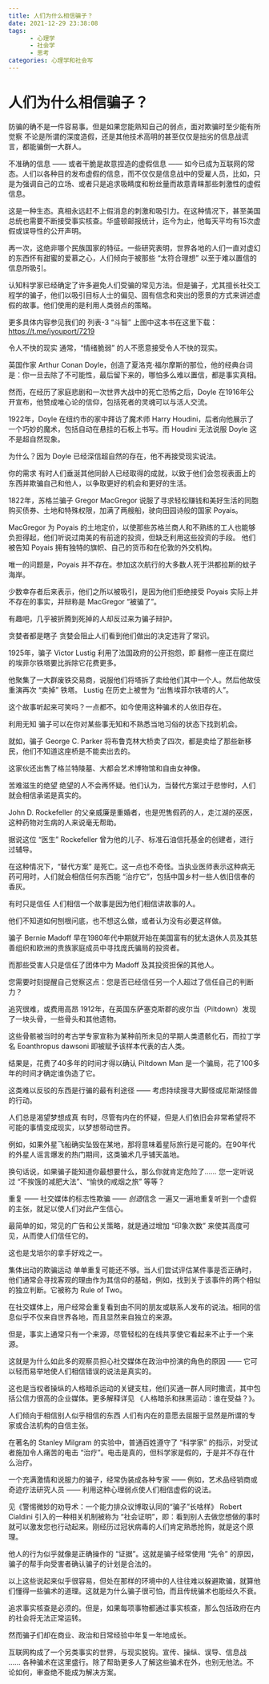 ```yaml
---
title: 人们为什么相信骗子？
date: 2021-12-29 23:38:08
tags:
      - 心理学
      - 社会学
      - 思考
categories: 心理学和社会写
---
```

#     人们为什么相信骗子？ #

防骗的确不是一件容易事。但是如果您能熟知自己的弱点，面对欺骗时至少能有所觉察
不论是所谓的深度造假，还是其他技术高明的甚至仅仅是拙劣的信息战谎言，都能骗倒一大群人。

不准确的信息 —— 或者干脆是故意捏造的虚假信息 —— 如今已成为互联网的常态。人们以各种目的发布虚假的信息，而不仅仅是信息战中的受雇人员，比如，只是为强调自己的立场、或者只是追求吸睛度和粉丝量而故意青睐那些刺激性的虚假信息。

这是一种生态。真相永远赶不上假消息的刺激和吸引力。在这种情况下，甚至美国总统也需要不断接受事实核查。华盛顿邮报统计，迄今为止，他每天平均有15次虚假或误导性的公开声明。

再一次，这绝非哪个民族国家的特征。一些研究表明，世界各地的人们一直对虚幻的东西怀有甜蜜的爱慕之心，人们倾向于被那些 “太符合理想” 以至于难以置信的信息所吸引。

认知科学家已经确定了许多避免人们受骗的常见方法。但是骗子，尤其擅长社交工程学的骗子，他们以吸引目标人士的偏见、固有信念和突出的愿景的方式来讲述虚假的故事。他们使用的是利用人类弱点的策略。

更多具体内容参见我们的 列表-3 “斗智”
上图中这本书在这里下载：https://t.me/iyouport/7219 

令人不快的现实
通常，“情绪脆弱” 的人不愿意接受令人不快的现实。

英国作家 Arthur Conan Doyle，创造了夏洛克·福尔摩斯的那位，他的经典台词是：你一旦去除了不可能性，最后留下来的，哪怕多么难以置信，都是事实真相。

然而，在经历了家庭悲剧和一次世界大战中的死亡恐怖之后，Doyle 在1916年公开宣布，他赞成唯心论的信仰，包括死者的灵魂可以与活人交流。

1922年，Doyle 在纽约市的家中拜访了魔术师 Harry Houdini，后者向他展示了一个巧妙的魔术，包括自动在悬挂的石板上书写。而 Houdini 无法说服 Doyle 这不是超自然现象。

为什么？因为 Doyle 已经深信超自然的存在，他不再接受现实说法。

你的需求
有时人们垂涎其他同龄人已经取得的成就，以致于他们会忽视表面上的东西并欺骗自己和他人，以争取更好的机会和更好的生活。

1822年，苏格兰骗子 Gregor MacGregor 说服了寻求轻松赚钱和美好生活的同胞购买债券、土地和特殊权限，加满了两艘船，驶向田园诗般的国家 Poyais。

MacGregor 为 Poyais 的土地定价，以使那些苏格兰商人和不熟练的工人也能够负担得起，他们听说过南美的有前途的投资，但缺乏利用这些投资的手段。 他们被告知 Poyais 拥有独特的旗帜、自己的货币和在伦敦的外交机构。

唯一的问题是，Poyais 并不存在。参加这次航行的大多数人死于洪都拉斯的蚊子海岸。

少数幸存者后来表示，他们之所以被吸引，是因为他们拒绝接受 Poyais 实际上并不存在的事实，并辩称是 MacGregor “被骗了”。

有趣吧，几乎被折腾到死掉的人却反过来为骗子辩护。

贪婪者都是瞎子
贪婪会阻止人们看到他们做出的决定违背了常识。

1925年，骗子 Victor Lustig 利用了法国政府的公开抱怨，即 翻修一座正在腐烂的埃菲尔铁塔要比拆除它花费更多。

他聚集了一大群废铁交易商，说服他们将塔拆了卖给他们其中一个人。然后他故伎重演再次 “卖掉” 铁塔。 Lustig 在历史上被誉为 “出售埃菲尔铁塔的人”。

这个故事听起来可笑吗？一点都不。如今使用这种骗术的人依旧存在。

利用无知
骗子可以在你对某些事无知和不熟悉当地习俗的状态下找到机会。

就如，骗子 George C. Parker 将布鲁克林大桥卖了四次，都是卖给了那些新移民，他们不知道这座桥是不能卖出去的。

这家伙还出售了格兰特陵墓、大都会艺术博物馆和自由女神像。

苦难滋生的绝望
绝望的人不会再怀疑。他们认为，当替代方案过于悲惨时，人们就会相信承诺是真实的。

John D. Rockefeller 的父亲威廉是重婚者，也是兜售假药的人，走江湖的巫医，这种药物对生病的人来说毫无帮助。

据说这位 “医生” Rockefeller 曾为他的儿子、标准石油信托基金的创建者，进行过辅导。

在这种情况下，“替代方案” 是死亡。这一点也不奇怪。当执业医师表示这种病无药可用时，人们就会相信任何东西能 “治疗它”，包括中国乡村一些人依旧信奉的香灰。

有时只是信任
人们相信一个故事是因为他们相信讲故事的人。

他们不知道如何刨根问底，也不想这么做，或者认为没有必要这样做。

骗子 Bernie Madoff 早在1980年代中期就开始在美国富有的犹太退休人员及其慈善组织和欧洲的贵族家庭成员中寻找庞氏骗局的投资者。

而那些受害人只是信任了团体中为 Madoff 及其投资担保的其他人。

您需要时刻提醒自己觉察这点：您是否已经信任另一个人超过了信任自己的判断力？

追究很难，或费用高昂
1912年，在英国东萨塞克斯郡的皮尔当（Piltdown）发现了一块头骨，一些骨头和其他遗物。

这些骨骸被当时的考古学专家宣称为某种前所未见的早期人类遗骸化石，而拉丁学名 Eoanthropus dawsoni 即被赋予该样本代表的古人类。

结果是，花费了40多年的时间才得以确认 Piltdown Man 是一个骗局，花了100多年的时间才确定谁伪造了它。

这类难以反驳的东西是行骗的最有利途径 —— 考虑持续搜寻大脚怪或尼斯湖怪兽的行动。

人们总是渴望梦想成真
有时，尽管有内在的怀疑，但是人们依旧会非常希望将不可能的事情变成现实，以梦想带动世界。

例如，如果外星飞船确实坠毁在某地，那将意味着星际旅行是可能的。在90年代的外星人谣言爆发的热门期间，这类骗术几乎铺天盖地。

换句话说，如果骗子能知道你最想要什么，那么你就肯定危险了…… 您一定听说过 “不挨饿的减肥大法”、“愉快的戒烟之旅” 等等？

重复 —— 社交媒体的标志性欺骗 —— *创造*信念
一遍又一遍地重复听到一个虚假的主张，就足以使人们对此产生信心。

最简单的如，常见的广告和公关策略，就是通过增加 “印象次数” 来使其高度可见，从而使人们信任它的。

这也是戈培尔的拿手好戏之一。

集体出动的欺骗运动
单单重复可能还不够。当人们尝试评估某件事是否正确时，他们通常会寻找客观的理由作为其信仰的基础，例如，找到关于该事件的两个相似的独立判断。它被称为 Rule of Two。

在社交媒体上，用户经常会重复看到由不同的朋友或联系人发布的说法。相同的信息似乎不仅来自世界各地，而且显然来自独立的来源。

但是，事实上通常只有一个来源，尽管轻松的在线共享使它看起来不止于一个来源。

这就是为什么如此多的观察员担心社交媒体在政治中扮演的角色的原因 —— 它可以轻而易举地使人们相信错误的说法是真实的。

这也是当权者操纵的人格暗杀运动的关键支柱，他们买通一群人同时撒谎，其中包括公信力很高的企业媒体。更多解释详见 《人格暗杀和抹黑运动：谁在受益？》。



人们倾向于相信别人似乎相信的东西
人们有内在的意愿去屈服于显然是所谓的专家或合法机构的自信主张。

在著名的 Stanley Milgram 的实验中，普通百姓遵守了 “科学家” 的指示，对受试者施加令人痛苦的电击 “治疗”。电击是真的，但科学家是假的，于是并不存在什么治疗。

一个充满激情和说服力的骗子，经常伪装成各种专家 —— 例如，艺术品经销商或奇迹疗法研究人员 —— 利用这种心理弱点使人们相信虚假的说法。

见《警惕微妙的劝导术：一个能力排众议博取认同的“骗子”长啥样》
Robert Cialdini 引入的一种相关机制被称为 “社会证明”，即：看到别人去做您想做的事时就可以激发您也行动起来。刚经历过冠状病毒的人们肯定熟悉抢购，就是这个原理。

他人的行为似乎就像是正确操作的 “证据”。这就是骗子经常使用 “先令” 的原因，骗子的帮手向受害者确认骗子的计划是合法的。

以上这些说起来似乎很容易，但处在那样的环境中的人往往难以躲避欺骗，就算他们懂得一些骗术的道理。这就是为什么骗子很可怕，而且传统骗术也能经久不衰。

追求事实核查是必须的。但是，如果每项事物都通过事实核查，那么包括政府在内的社会将无法正常运转。

然而骗子们却在商业、政治和日常经验中年复一年地成长。

互联网构成了一个另类事实的世界，与现实脱钩。宣传、操纵、误导、信息战 …… 各种骗术在这里盛行。除了帮助更多人了解这些骗术在外，也别无他法。不论如何，审查绝不能成为解决方案。